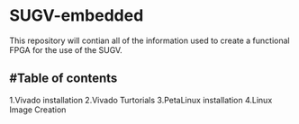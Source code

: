 # SUGV-embedded

This repository will contian all of the information used to create a functional FPGA for the use of the SUGV.


#Table of contents
------------------------------------------------------------------------------------------------------------------------------------------
<LS>
1.Vivado installation
2.Vivado Turtorials
3.PetaLinux installation
4.Linux Image Creation
</LS>
